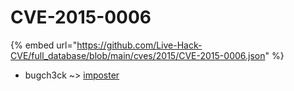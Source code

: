 # CVE-2015-0006
{% embed url="https://github.com/Live-Hack-CVE/full_database/blob/main/cves/2015/CVE-2015-0006.json" %}

* bugch3ck ~> [imposter](https://www.alice-snow.ru/2015/database/cve-2015-0006/imposter-bugch3ck)